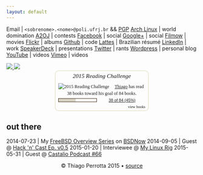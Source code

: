 ```yaml
---
layout: default
---
```


Email | `<sobrenome>.<nome>@poli.ufrj.br` && [PGP](http://pgp.mit.edu/pks/lookup?op=vindex&search=0x755D25D2A905373C)
[Arch Linux](https://wiki.archlinux.org/index.php/User:Thiagowfx) | world domination
[A2OJ](http://ahmed-aly.com/Profile.jsp?Username=thiagowfx) | contests
[Facebook](http://facebook.com/thiagoperrotta) | social
[Google+](http://plus.google.com/+ThiagoBarrosoPerrotta) | social
[Filmow](http://filmow.com/usuario/thiagowfx/) | movies
[Flickr](https://www.flickr.com/people/thiagowfx/) | albums
[Github](https://github.com/thiagowfx/) | code
[Lattes](http://lattes.cnpq.br/8288527832534487) | Brazilian résumé
[LinkedIn](http://br.linkedin.com/in/thiagoperrotta) | work
[SpeakerDeck](https://speakerdeck.com/thiagowfx) | presentations
[Twitter](http://twitter.com/thiagowfx) | rants
[Wordpress](http://thiagoperrotta.wordpress.com) | personal blog
[YouTube](http://youtube.com/user/thiagomp40) | videos
[Vimeo](https://vimeo.com/thiagowfx) | videos

<a href="https://stackexchange.com/users/1934732/thiagowfx">
  <img src="http://stackexchange.com/users/flair/1934732.png">
</a>

<a href="https://projecteuler.net/profile/thiagowfx.png">
  <img src="https://projecteuler.net/profile/thiagowfx.png">
</a>

<center>
<div id="gr_challenge_3082" style="border: 2px solid #EBE8D5; border-radius:10px; padding: 0px 7px 0px 7px; max-width:230px; min-height: 100px">
  <div id="gr_challenge_progress_body_3082" style="font-size: 12px; font-family: georgia,serif;line-height: 18px">
    <h3 style="margin: 4px 0 10px; font-weight: normal; text-align: center">
      <a href="https://www.goodreads.com/challenges/3082-2015-reading-challenge" style="text-decoration: none; font-family:georgia,serif;font-style:italic; font-size: 1.1em">2015 Reading Challenge</a>
    </h3>
        <div class="challengePic">
          <a href="https://www.goodreads.com/challenges/3082-2015-reading-challenge"><img alt="2015 Reading Challenge" src="https://d.gr-assets.com/challenges/1420220454p2/3082.jpg" style="float:left; margin-right: 10px; border: 0 none" /></a>
        </div>
      <div>
        <a href="https://www.goodreads.com/user/show/7873832-thiago">Thiago</a> has
             read 38 books toward his goal of 84 books.
      </div>
      <div style="width: 100px; margin: 4px 5px 5px 0; float: left; border: 1px solid #382110; height: 8px; overflow: hidden; background-color: #FFF">
        <div style="width: 45%; background-color: #D7D2C4; float: left"><span style="visibility:hidden">hide</span></div>
      </div>
      <div style="font-family: arial, verdana, helvetica, sans-serif;font-size:90%">
        <a href="https://www.goodreads.com/user_challenges/2086647">38 of 84 (45%)</a>
      </div>
        <div style="text-align: right;">
          <a href="https://www.goodreads.com/user_challenges/2086647" style="text-decoration: none; font-size: 10px;">view books</a>
        </div>
  </div>
   <script src="https://www.goodreads.com/user_challenges/widget/7873832-thiago?challenge_id=3082&v=2"></script>
</div>
</center>

## out there

2014-07-23 | My [FreeBSD Overview Series](https://thiagoperrotta.wordpress.com/2014/07/20/here-be-dragons-freebsd-overview-part-i/) on [BSDNow](http://www.bsdnow.tv/episodes/2014_07_23-des_challenge_iv)
2014-09-05 | Guest @ [Hack 'n' Cast Ep. v0.5](http://mindbending.org/pt/hack-n-cast-v05-por-que-usar-gnulinux)
2015-01-20 | Interviewee @ [My Linux Rig](http://www.mylinuxrig.com/post/108656757988/the-linux-setup-thiago-perrotta-student)
2015-05-31 | Guest @ [Castalio Podcast #66](http://castalio.info/episodio-66-thiago-perrotta-leitura-e-tecnologia.html)

<p align="center">© Thiago Perrotta 2015 &#8226; <a href="https://github.com/thiagowfx/thiagowfx.github.io">source</a></p>
